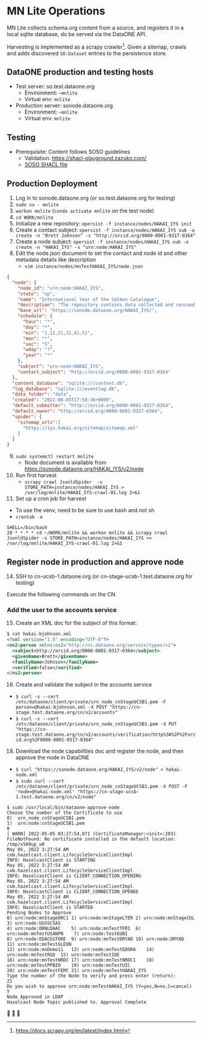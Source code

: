# MN Lite Operations 

MN Lite collects schema.org content from a source, and registers it in a local sqlite database, do be served via the DataONE API.

Harvesting is implemented as a scrapy crawler[^scrapy]. Given a sitemap, crawls and adds discovered `SO:Dataset` entries to the persistence store.

[^scrapy]: https://docs.scrapy.org/en/latest/index.html

## DataONE production and testing hosts

- Test server: so.test.dataone.org
    - Environment: `~mnlite`
    - Virtual env: `mnlite`
- Production server: sonode.dataone.org
    - Environment: `~mnlite`
    - Virtual env: `mnlite`

## Testing

- Prerequisite: Content follows SOSO guidelines
    - Validation: https://shacl-playground.zazuko.com/
    - [SOSO SHACL file](https://github.com/ESIPFed/science-on-schema.org/blob/develop/validation/shapegraphs/soso_common_v1.2.3.ttl)

## Production Deployment

1. Log in to sonode.dataone.org (or so.test.dataone.org for testing)
2. `sudo su - mnlite`
3. `workon mnlite` (`conda activate mnlite` on the test node)
4. `cd WORK/mnlite`
5. Initialize a new repository: `opersist -f instance/nodes/HAKAI_IYS init`
6. Create a contact subject: `opersist -f instance/nodes/HAKAI_IYS sub -o create -n "Brett Johnson" -s "http://orcid.org/0000-0001-9317-0364"`
7. Create a node subject: `opersist -f instance/nodes/HAKAI_IYS sub -o create -n "HAKAI_IYS" -s "urn:node:HAKAI_IYS"`
8. Edit the node.json document to set the contact and node id and other metadata details like description
    - `vim instance/nodes/mnTestHAKAI_IYS/node.json`
```json
{
  "node": {
    "node_id": "urn:node:HAKAI_IYS",
    "state": "up",
    "name": "International Year of the Salmon Catalogue",
    "description": "The repository contains data collected and rescued by the International Year of the Salmon project facilitated by the North Pacific Anadromous Fish Commission. The repository primarily contains physical and biogeochemical oceanographic data and fisheries trawl catch data describing salmon abundance and environmental conditions in the North Pacific Ocean collected from research expeditions in 2019, 2020, and 2022.",
    "base_url": "https://sonode.dataone.org/HAKAI_IYS/",
    "schedule": {
      "hour": "*",
      "day": "*",
      "min": "1,11,21,31,41,51",
      "mon": "*",
      "sec": "5",
      "wday": "?",
      "year": "*"
    },
    "subject": "urn:node:HAKAI_IYS",
    "contact_subject": "http://orcid.org/0000-0001-9317-0364"
  },
  "content_database": "sqlite:///content.db",
  "log_database": "sqlite:///eventlog.db",
  "data_folder": "data",
  "created": "2022-08-05T17:50:36+0000",
  "default_submitter": "http://orcid.org/0000-0001-9317-0364",
  "default_owner": "http://orcid.org/0000-0001-9317-0364",
  "spider": {
    "sitemap_urls":[
      "https://iys.hakai.org/sitemap/sitemap.xml"
    ]
  }
}

```
9. `sudo systemctl restart mnlite`
    - Node document is available from https://sonode.dataone.org/HAKAI_IYS/v2/node
11. Run first harvest
    - `scrapy crawl JsonldSpider  -s STORE_PATH=instance/nodes/HAKAI_IYS > /var/log/mnlite/HAKAI_IYS-crawl-01.log 2>&1`
12. Set up a cron job for harvest
- To use the venv, need to be sure to use bash and not sh
- `crontab -e`
```
SHELL=/bin/bash
20 * * * * cd ~/WORK/mnlite && workon mnlite && scrapy crawl JsonldSpider -s STORE_PATH=instance/nodes/HAKAI_IYS >> /var/log/mnlite/HAKAI_IYS-crawl-01.log 2>&1
```

## Register node in production and approve node

14. SSH to cn-ucsb-1.dataone.org (or cn-stage-ucsb-1.test.dataone.org for testing)

Execute the following commands on the CN.

### Add the user to the accounts service

15. Create an XML doc for the subject of this format:
```xml
$ cat hakai-bjohnson.xml
<?xml version="1.0" encoding="UTF-8"?>
<ns2:person xmlns:ns2="http://ns.dataone.org/service/types/v1">
  <subject>http://orcid.org/0000-0001-9317-0364</subject>
  <givenName>Brett</givenName>
  <familyName>Johnson</familyName>
  <verified>false</verified>
</ns2:person>
```

16. Create and validate the subject in the accounts service
- `$ curl -s --cert /etc/dataone/client/private/urn_node_cnStageUCSB1.pem -F person=@hakai-bjohnson.xml -X POST "https://cn-stage.test.dataone.org/cn/v2/accounts"`
- `$ curl -s --cert /etc/dataone/client/private/urn_node_cnStageUCSB1.pem -X PUT  "https://cn-stage.test.dataone.org/cn/v2/accounts/verification/http%3A%2F%2Forcid.org%2F0000-0001-9317-0364"`

18. Download the node capabilities doc and register the node, and then approve the node in DataONE
- `$ curl "https://sonode.dataone.org/HAKAI_IYS/v2/node" > hakai-node.xml`
- `$ sudo curl --cert /etc/dataone/client/private/urn_node_cnStageUCSB1.pem -X POST -F 'node=@hakai-node.xml' "https://cn-stage-ucsb-1.test.dataone.org/cn/v2/node"`

```
$ sudo /usr/local/bin/dataone-approve-node
Choose the number of the Certificate to use
0)	urn_node_cnStageUCSB1.pem
1)	urn:node:cnStageUCSB1.pem
0
[ WARN] 2022-05-05 03:27:54,071 (CertificateManager:<init>:203) FileNotFound: No certificate installed in the default location: /tmp/x509up_u0
May 05, 2022 3:27:54 AM com.hazelcast.client.LifecycleServiceClientImpl
INFO: HazelcastClient is STARTING
May 05, 2022 3:27:54 AM com.hazelcast.client.LifecycleServiceClientImpl
INFO: HazelcastClient is CLIENT_CONNECTION_OPENING
May 05, 2022 3:27:54 AM com.hazelcast.client.LifecycleServiceClientImpl
INFO: HazelcastClient is CLIENT_CONNECTION_OPENED
May 05, 2022 3:27:54 AM com.hazelcast.client.LifecycleServiceClientImpl
INFO: HazelcastClient is STARTED
Pending Nodes to Approve
0) urn:node:mnStageORC1	1) urn:node:mnStageLTER	2) urn:node:mnStageCDL	3) urn:node:USGSCSAS
4) urn:node:ORNLDAAC	5) urn:node:mnTestTFRI	6) urn:node:mnTestUSANPN	7) urn:node:TestKUBI
8) urn:node:EDACGSTORE	9) urn:node:mnTestDRYAD	10) urn:node:DRYAD	11) urn:node:mnTestGLEON
12) urn:node:mnDemo11	13) urn:node:mnTestEDORA	14) urn:node:mnTestRGD	15) urn:node:mnTestIOE
16) urn:node:mnTestNRDC	17) urn:node:mnTestNRDC1	18) urn:node:mnTestPPBIO	19) urn:node:mnTestUIC
20) urn:node:mnTestFEMC	21) urn:node:mnTestHAKAI_IYS
Type the number of the Node to verify and press enter (return):
21
Do you wish to approve urn:node:mnTestHAKAI_IYS (Y=yes,N=no,C=cancel)
Y
Node Approved in LDAP
Hazelcast Node Topic published to. Approval Complete
```

:tada: :tada: :tada:

